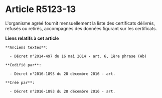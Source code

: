 # Article R5123-13

L'organisme agréé fournit mensuellement la liste des certificats délivrés, refusés ou retirés, accompagnés des données
figurant sur les certificats.

**Liens relatifs à cet article**

	**Anciens textes**:

	  - Décret n°2014-497 du 16 mai 2014 - art. 6, 1ère phrase (Ab)

	**Codifié par**:

	  - Décret n°2016-1893 du 28 décembre 2016 - art.

	**Créé par**:

	  - Décret n°2016-1893 du 28 décembre 2016 - art.
